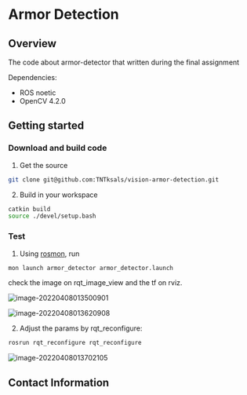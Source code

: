 # Armor Detection

## Overview

The code about armor-detector that written during the final assignment 

Dependencies:

- ROS noetic
- OpenCV 4.2.0

## Getting started 

### Download and build code

1. Get the source 

```bash
git clone git@github.com:TNTksals/vision-armor-detection.git
```

2. Build in your workspace

```bash
catkin build
source ./devel/setup.bash
```

### Test

1. Using [rosmon](http://wiki.ros.org/rosmon), run

```bash
mon launch armor_detector armor_detector.launch
```

check the image on rqt_image_view and the tf on rviz.

![image-20220408013500901](/home/kslas/snap/typora/57/.config/Typora/typora-user-images/image-20220408013500901.png)



![image-20220408013620908](/home/kslas/snap/typora/57/.config/Typora/typora-user-images/image-20220408013620908.png)

2. Adjust the params by rqt_reconfigure:

```bash
rosrun rqt_reconfigure rqt_reconfigure
```

![image-20220408013702105](/home/kslas/snap/typora/57/.config/Typora/typora-user-images/image-20220408013702105.png)

## Contact Information

[ROS]: http://www.ros.org

[rviz]: http://wiki.ros.org/rviz

[OpenCV]: https://opencv.org/

